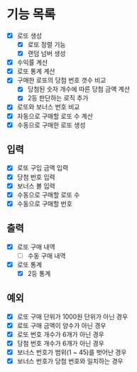 # 기능 목록
- [x] 로또 생성
  - [x] 로또 정렬 기능
  - [X] 랜덤 넘버 생성
- [x] 수익률 계산
- [x] 로또 통계 계산
- [X] 구매한 로또의 당첨 번호 갯수 비교
    - [X] 당첨된 숫자 개수에 따른 당첨 금액 계산
    - [x] 2등 판단하는 로직 추가
- [x] 로또와 보너스 번호 비교
- [x] 자동으로 구매할 로또 수 계산
- [x] 수동으로 구매한 로또 생성

## 입력
- [x] 로또 구입 금액 입력
- [x] 당첨 번호 입력
- [x] 보너스 볼 입력
- [x] 수동으로 구매할 로또 수
- [x] 수동으로 구매할 번호

## 출력
- [x] 로또 구매 내역
  - [ ] 수동 구매 내역
- [x] 로또 통계
  - [x] 2등 통계

## 예외
- [X] 로또 구매 단위가 1000원 단위가 아닌 경우
- [X] 로또 구매 금액이 양수가 아닌 경우
- [x] 로또 번호 개수가 6개가 아닌 경우
- [x] 당첨 번호 개수가 6개가 아닌 경우
- [x] 보너스 번호가 범위(1 ~ 45)를 벗어난 경우
- [x] 보너스 번호가 당첨 번호와 일치하는 경우
